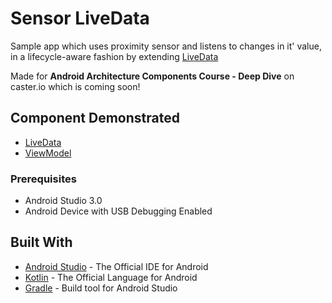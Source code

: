 # Sensor LiveData
Sample app which uses proximity sensor and listens to changes in it' value, in a lifecycle-aware fashion by extending [LiveData](https://developer.android.com/topic/libraries/architecture/livedata.html)

Made for **Android Architecture Components Course - Deep Dive** on caster.io which is coming soon!

## Component Demonstrated
- [LiveData](https://developer.android.com/topic/libraries/architecture/livedata.html)
- [ViewModel](https://developer.android.com/topic/libraries/architecture/viewmodel.html)

### Prerequisites

- Android Studio 3.0
- Android Device with USB Debugging Enabled


## Built With

* [Android Studio](https://developer.android.com/studio/index.html) - The Official IDE for Android
* [Kotlin](https://kotlinlang.org/) - The Official Language for Android
* [Gradle](https://gradle.org/) - Build tool for Android Studio
